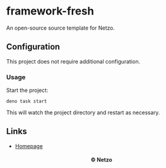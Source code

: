 # framework-fresh

An open-source source template for Netzo.

## Configuration

This project does not require additional configuration.

### Usage

Start the project:

```
deno task start
```

This will watch the project directory and restart as necessary.

## Links

- [Homepage](https://app.netzo.io/templates/framework-fresh)

<div align="center">
  <h4>© Netzo</h4>
</div>

